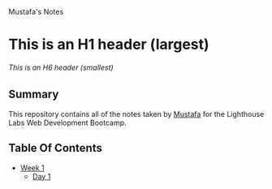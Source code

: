 Mustafa's Notes

# This is an H1 header (largest)
###### This is an H6 header (smallest)

## Summary 

This repository contains all of the notes taken by [Mustafa](https://github.com/DrMustafaH) for the Lighthouse Labs Web Development Bootcamp.


## Table Of Contents
* [Week 1](/Week_1)
  * [Day 1](Day_1)
